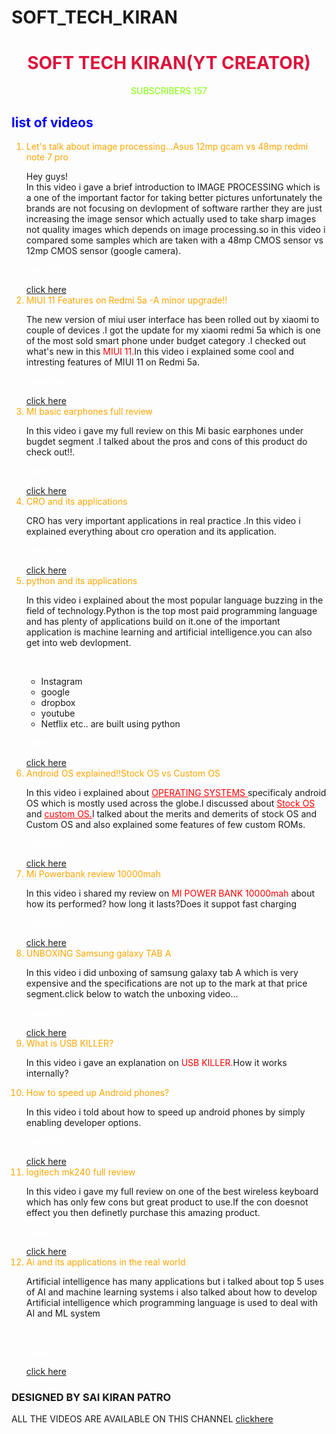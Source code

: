 # SOFT_TECH_KIRAN
<html>
 <head>
 	<link rel="stylesheet" href="style.css"/>
	
 </head>
 <body>	 
   
 <center><h1 style="color:crimson">SOFT TECH KIRAN(YT CREATOR) </h1></center>
	 <center><p ><a style="color:chartreuse">SUBSCRIBERS 157</a></p></center>
        
        
      
     
     
<h2 style="color:blue">list of videos </h2>
<ol>
   <li style="color:orange">Let's talk about image processing...Asus 12mp gcam vs 48mp redmi note 7 pro</li>
	<p>Hey guys!<br/>In this video i gave a brief introduction to <a color="white;"/>IMAGE PROCESSING which is a one of the important factor for taking better pictures unfortunately the brands are not focusing on devlopment of software rarther  they are just increasing the image sensor which actually used to take sharp images not quality images which depends on image processing.so in this video i compared some samples which are taken with a 48mp CMOS sensor vs 12mp CMOS sensor (google camera).</p>
	<p style="color:white"><strong><em>video link:</em></strong></p>
 <a href="https://www.youtube.com/watch?v=hfe65wV-Lps" target="blank_page" >click here</a>
	
   <li style="color: orange">MIUI 11 Features on Redmi 5a -A minor upgrade!!</li>
    
   <p> The new version of miui user interface has been rolled out by xiaomi to couple of devices .I got the update for my xiaomi redmi 5a which is one of the most sold smart phone under budget category .I checked out what's new in this <a style="color: red;text-decoration:none">MIUI 11.</a>In this video i explained some cool and intresting features of MIUI 11 on Redmi 5a.</p>
    <p style="color:white"><strong><em>video link:</em></strong></p>
 <a href="https://www.youtube.com/watch?v=7Kc20-uaO9s" target="blank_page" >click here</a>
    
   <li style="color: orange">MI basic earphones full review</li>
   
  <p>In this video i gave my full review on this Mi basic earphones under bugdet segment .I talked about the pros and cons of this product do check out!!.</p>
  <p style="color:white"><strong><em>video link:</em></strong></p>
 <a href="https://www.youtube.com/watch?v=nW8y1cVssWc&t=1s" target="blank_page">click here</a>
  
   <li style="color:orange">CRO and its applications</li>
   
   <p>CRO has very important applications in real practice .In this video i explained everything about cro operation and its application.</p>
    <p style="color:white"><strong><em>video link:</em></strong></p>
 <a href="https://www.youtube.com/watch?v=aPOq7uO5_FE&t=12s" target="blank_page">click here</a>
  
    
 <li style="color:orange">python and its applications</li>
 
	
 <p >In this video i explained about the most popular language buzzing in the field of technology.Python is the top most paid programming language and has plenty of applications build on it.one of the important application is machine learning and artificial intelligence.you can also get into web devlopment.<br/></p><br/>
 <ul>
 	<li>Instagram</li>
 	<li>google</li>
 	<li>dropbox</li>
 	<li>youtube</li>
 	<li>Netflix etc.. are built using python</li>
 </ul> 
 <p style="color:white"><strong><em>video link:</em></strong></p>
 <a href="https://www.youtube.com/embed/6El73ggMygc" target="blank_page">click here</a>
 
<li style="color:orange">Android OS explained!!Stock OS vs Custom OS</li>
	
<p>In this video i explained about  <a style="color:red;text-decoration:underline;">OPERATING SYSTEMS </a> specificaly android OS which is mostly used across the globe.I discussed about <a style="color:red; text-decoration: underline;">Stock OS</a> and <a style="color:red; text-decoration: underline;">custom OS.</a>I talked about the merits and demerits of stock OS and Custom OS and also explained some features of few custom ROMs.</p>
 <p style="color:white"><strong><em>video link:</em></strong></p>
 <a href="https://www.youtube.com/watch?v=nT8PRDJbGwM&t=447s" target="blank_page">click here</a>
    <li style="color:orange;">Mi Powerbank review 10000mah</li>
 
   <p>In this video i shared my review on <a style="color:red;">MI POWER BANK 10000mah</a> about how its performed? how long it lasts?Does it suppot fast charging</p>
    <p style="color:white"><strong><em>video link:</em></strong></p>
 <a href="https://www.youtube.com/watch?v=iVAeTHzUvEc&t=32s" target="blank_page">click here</a>
    <li style="color:orange;">UNBOXING Samsung galaxy TAB A</li>
   
   <p>In this video i did unboxing of samsung galaxy tab A which is very expensive and the specifications are not up to the mark at that price segment.click below to watch the unboxing video...</p>
   <p style="color:white"><strong><em>video link:</em></strong></p>
 <a href="https://www.youtube.com/watch?v=N_P8GQ1luNE&t=62s" target="blank_page">click here</a>

   <li style="color:orange;">What is USB KILLER?</li>
    <p>In this video i gave an explanation on <a style="color:red; ">USB KILLER.</a>How it works internally?</p>
    
 
   <li style="color: orange;">How to speed up Android phones?</li>
      <p>In this video i told about how to speed up android phones by simply enabling developer options.</p>
       <p style="color:white"><strong><em>video link:</em></strong></p>
 <a href="https://www.youtube.com/watch?v=jM31_ax_1vo&t=45s" target="blank_page">click here</a>
    <li style="color:orange;">logitech mk240 full review</li>
     <p>In this video i gave my full review on one of the best wireless keyboard which has only few cons but great product to use.If the con doesnot effect you then definetly purchase this amazing product.</p>
      <p style="color:white"><strong><em>video link:</em></strong></p>
 <a href="https://www.youtube.com/watch?v=A0ZPntjcmmM&t=35s" target="blank_page">click here</a>
    <li style="color:orange">Ai and its applications in the real world</li> 
    <p>Artificial intelligence has many applications but i talked about top 5 uses of AI and machine learning systems i also talked about how to develop Artificial intelligence which programming language is used to deal with AI and ML system </p> <br/>
     <p style="color:white"><strong><em>video link:</em></strong></p>
 <a href="https://www.youtube.com/watch?v=a9Ht8xuvXNc&t=2s" target="blank_page">click here</a><br/>
    
</ol>

      
<h3> 
	DESIGNED BY SAI KIRAN PATRO</h3>
<p>ALL THE VIDEOS ARE AVAILABLE ON THIS CHANNEL <a href="https://www.youtube.com/channel/UCPv9XuCE1Cho5QDYBcqWphA" target="blank_page" >clickhere</a></p>
 </body>
